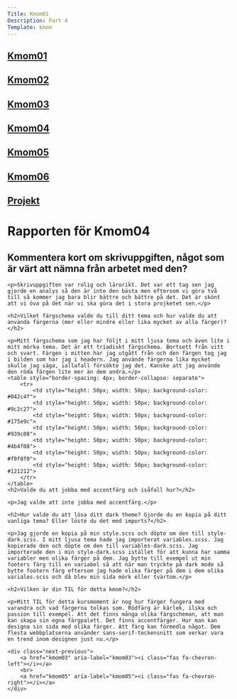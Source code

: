 ```yaml
---
Title: Kmom01
Description: Part 4
Template: kmom
---
```


<div class="sidebar">
    <h2><a href="kmom01">Kmom01</a></h2>
    <h2><a href="kmom02">Kmom02</a></h2>
    <h2><a href="kmom03">Kmom03</a></h2>
    <h2><a href="kmom04">Kmom04</a></h2>
    <h2><a href="kmom05">Kmom05</a></h2>
    <h2><a href="kmom06">Kmom06</a></h2>
    <h2><a href="kmom10">Projekt</a></h2>
</div>

<div class="report">
    <h1>Rapporten för Kmom04</h1>
    <h2>Kommentera kort om skrivuppgiften, något som är värt att nämna från arbetet med den?</h2>

    <p>Skrivuppgiften var rolig och lärorikt. Det var ett tag sen jag gjorde en analys så den är inte den bästa men eftersom vi göra två till så kommer jag bara blir bättre och bättre på det. Det är skönt att vi öva på det när vi ska göra det i stora projketet sen.</p>

    <h2>Vilket färgschema valde du till ditt tema och hur valde du att använda färgerna (mer eller mindre eller lika mycket av alla färger)?</h2>

    <p>Mitt färgschema som jag har följt i mitt ljusa tema och även lite i mitt mörka tema. Det är ett triadiskt färgschema. Bortsett från vitt och svart. Färgen i mitten har jag utgått från och den färgen tog jag i bilden som har jag i headern. Jag använde färgerna lika mycket skulle jag säga, iallafall försökte jag det. Kanske att jag använde den röda färgen lite mer än dem andra.</p>
    <table style="border-spacing: 4px; border-collapse: separate">
        <tr>
            <td style="height: 50px; width: 50px; background-color: #042c4f">
            <td style="height: 50px; width: 50px; background-color: #9c2c27">
            <td style="height: 50px; width: 50px; background-color: #175e9c">
            <td style="height: 50px; width: 50px; background-color: #939c08">
            <td style="height: 50px; width: 50px; background-color: #4b4f08">
            <td style="height: 50px; width: 50px; background-color: #f0f0f0">
            <td style="height: 50px; width: 50px; background-color: #121212">
        </tr>
    </table>
    <h2>Valde du att jobba med accentfärg och isåfall hur?</h2>

    <p>Jag valde att inte jobba med accentfärg.</p>

    <h2>Hur valde du att lösa ditt dark theme? Gjorde du en kopia på ditt vanliga tema? Eller löste du det med imports?</h2>

    <p>Jag gjorde en kopia på min style.scss och döpte om den till style-dark.scss. I mitt ljusa tema hade jag importerat variables.scss. Jag kopierade den och döpte om den till variables-dark.scss. Jag importerade den i min style-dark.scss istället för att kunna har samma variabler men olika färger på dem. Jag bytte till exempel ut min footers färg till en variabel så att när man tryckte på dark mode så bytte footern färg eftersom jag hade olika färger på dem i dem olika variales.scss och då blev min sida mörk eller tvärtom.</p>

    <h2>Vilken är din TIL för detta kmom?</h2>

    <p>Mitt TIL för detta kursmoment är nog hur färger fungera med varandra och vad färgerna tolkas som. Rödfärg är kärlek, ilska och passion till exempel. Att det finns många olika färgscheman, att man kan skapa sin egna färgpalett. Det finns accentfärger. Hur man kan designa sin sida med olika färger. Att färg kan förmedla något. Dem flesta webbplatserna använder sans-serif-teckensnitt som verkar vara en trend inom designen just nu.</p>

    <div class="next-previous">
        <a href="kmom03" aria-label="kmom03"><i class="fas fa-chevron-left"></i></a>
        <br>
        <a href="kmom05" aria-label="kmom05"><i class="fas fa-chevron-right"></i></a>
    </div>
</div>
